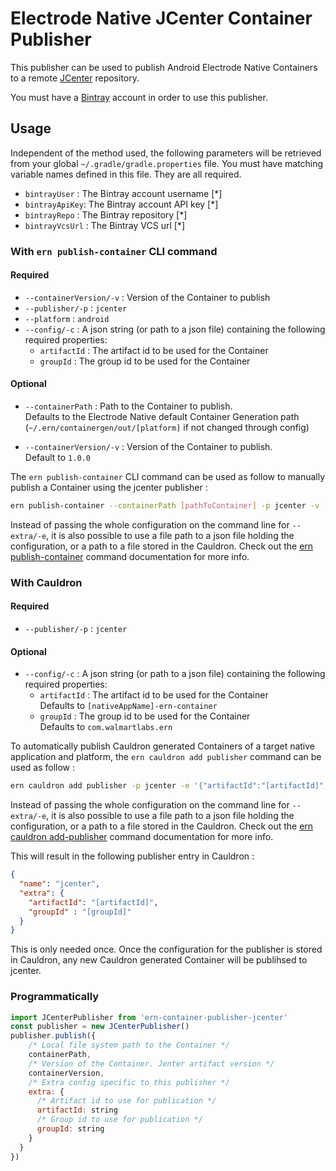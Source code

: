# Electrode Native JCenter Container Publisher

This publisher can be used to publish Android Electrode Native Containers to a remote [JCenter](https://bintray.com/bintray/jcenter) repository.

You must have a [Bintray](https://bintray.com) account in order to use this publisher.

## Usage

Independent of the method used, the following parameters will be retrieved from your global `~/.gradle/gradle.properties` file. You must have matching variable names defined in this file. They are all required.

- `bintrayUser` : The Bintray account username [*]
- `bintrayApiKey`: The Bintray account API key [*]
- `bintrayRepo` : The Bintray repository [*]
- `bintrayVcsUrl` : The Bintray VCS url [*]

### With `ern publish-container` CLI command

#### Required

- `--containerVersion/-v` : Version of the Container to publish
- `--publisher/-p` : `jcenter`
- `--platform` : `android`
- `--config/-c` : A json string (or path to a json file) containing the following required properties:
  - `artifactId` : The artifact id to be used for the Container
  - `groupId` : The group id to be used for the Container

#### Optional

- `--containerPath` : Path to the Container to publish.\
Defaults to the Electrode Native default Container Generation path (`~/.ern/containergen/out/[platform]` if not changed through config)

- `--containerVersion/-v` : Version of the Container to publish.\
Default to `1.0.0`

The `ern publish-container` CLI command can be used as follow to manually publish a Container using the jcenter publisher :

```sh
ern publish-container --containerPath [pathToContainer] -p jcenter -v [containerVersion] --platform android -e '{"artifactId":"[artifactId]", "groupId":"[groupId]"}'
```

Instead of passing the whole configuration on the command line for `--extra/-e`, it is also possible to use a file path to a json file holding the configuration, or a path to a file stored in the Cauldron. Check out the [ern publish-container](https://native.electrode.io/cli-commands/publish-container) command documentation for more info.

### With Cauldron

#### Required

- `--publisher/-p` : `jcenter`

#### Optional

- `--config/-c` : A json string (or path to a json file) containing the following required properties:
  - `artifactId` : The artifact id to be used for the Container\
Defaults to `[nativeAppName]-ern-container`
  - `groupId` : The group id to be used for the Container\
Defaults to `com.walmartlabs.ern`

To automatically publish Cauldron generated Containers of a target native application and platform, the `ern cauldron add publisher` command can be used as follow :

```sh
ern cauldron add publisher -p jcenter -e '{"artifactId":"[artifactId]", "groupId":"[groupId]"}'
```

Instead of passing the whole configuration on the command line for `--extra/-e`, it is also possible to use a file path to a json file holding the configuration, or a path to a file stored in the Cauldron. Check out the [ern cauldron add-publisher](https://native.electrode.io/cli-commands/cauldron/add-publisher) command documentation for more info.

This will result in the following publisher entry in Cauldron :

```json
{
  "name": "jcenter",
  "extra": {
    "artifactId": "[artifactId]",
    "groupId" : "[groupId]"
  }
}
```

This is only needed once. Once the configuration for the publisher is stored in Cauldron, any new Cauldron generated Container will be publihsed to jcenter.

### Programmatically

```js
import JCenterPublisher from 'ern-container-publisher-jcenter'
const publisher = new JCenterPublisher()
publisher.publish({
    /* Local file system path to the Container */
    containerPath,
    /* Version of the Container. Jenter artifact version */
    containerVersion,
    /* Extra config specific to this publisher */
    extra: {
      /* Artifact id to use for publication */
      artifactId: string
      /* Group id to use for publication */
      groupId: string
    }
  }
})
```
